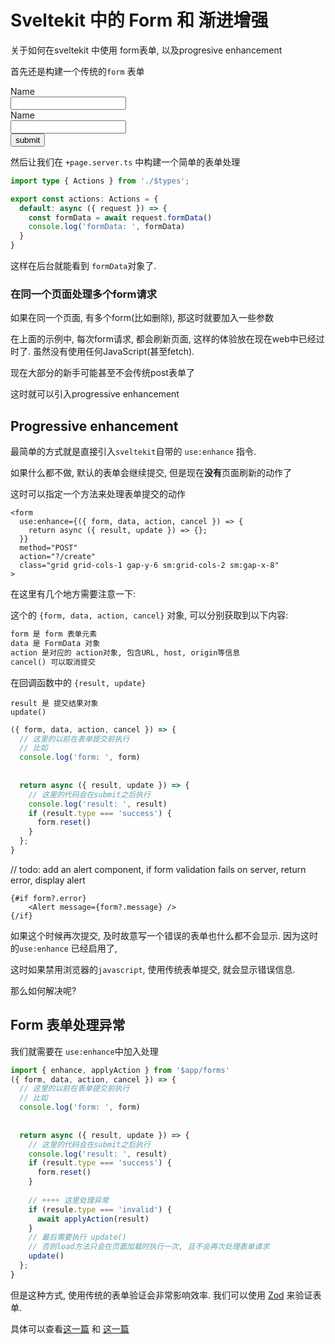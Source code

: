 # Sveltekit 中的 Form 和 渐进增强



关于如何在sveltekit 中使用 form表单, 以及progresive enhancement



首先还是构建一个传统的`form` 表单



<form>
   <div class="sm:col-span-2">
    <label for="name" class="block text-sm font-medium text-gray-700"
      >Name</label
    >
    <div class="mt-1">
      <input
        type="text"
        name="name"
        id="name"
        autocomplete="name"
        class="py-3 px-4 block w-full shadow-sm focus:ring-blue-500 focus:border-blue-500 border-gray-300 rounded-md"
      />
    </div>
  </div>
  <div class="sm:col-span-2">
    <label for="company" class="block text-sm font-medium text-gray-700"
      >Name</label
    >
    <div class="mt-1">
      <input
        type="text"
        name="name"
        id="name"
        autocomplete="name"
        class="py-3 px-4 block w-full shadow-sm focus:ring-blue-500 focus:border-blue-500 border-gray-300 rounded-md"
      />
    </div>
  </div>
	<button type="submit" >
    submit
  </button>
</form>



然后让我们在 `+page.server.ts` 中构建一个简单的表单处理



```typescript
import type { Actions } from './$types';

export const actions: Actions = {
  default: async ({ request }) => {
    const formData = await request.formData()
    console.log('formData: ', formData)
  }
}

```



这样在后台就能看到 `formData`对象了.



### 在同一个页面处理多个form请求

如果在同一个页面, 有多个form(比如删除), 那这时就要加入一些参数



在上面的示例中, 每次form请求, 都会刷新页面, 这样的体验放在现在web中已经过时了. 虽然没有使用任何JavaScript(甚至fetch).

现在大部分的新手可能甚至不会传统post表单了



这时就可以引入progressive enhancement



## Progressive enhancement



最简单的方式就是直接引入`sveltekit`自带的 `use:enhance` 指令.

如果什么都不做, 默认的表单会继续提交, 但是现在**没有**页面刷新的动作了



这时可以指定一个方法来处理表单提交的动作



```svelte
<form
  use:enhance={({ form, data, action, cancel }) => {
    return async ({ result, update }) => {};
  }}
  method="POST"
  action="?/create"
  class="grid grid-cols-1 gap-y-6 sm:grid-cols-2 sm:gap-x-8"
>

```



在这里有几个地方需要注意一下:

这个的 `{form, data, action, cancel}` 对象, 可以分别获取到以下内容:

```txt
form 是 form 表单元素
data 是 FormData 对象
action 是对应的 action对象, 包含URL, host, origin等信息
cancel() 可以取消提交
```



在回调函数中的 `{result, update}`

```
result 是 提交结果对象
update()
```





```javascript
({ form, data, action, cancel }) => {
  // 这里的以前在表单提交前执行
  // 比如
  console.log('form: ', form)
  
 
  return async ({ result, update }) => {
    // 这里的代码会在submit之后执行
    console.log('result: ', result)
    if (result.type === 'success') {
      form.reset()
    }
  };
}
```



// todo: add an alert component, if form validation fails on server, return error, display alert



```svelte
{#if form?.error}
	<Alert message={form?.message} />
{/if}
```



如果这个时候再次提交, 及时故意写一个错误的表单也什么都不会显示. 因为这时的`use:enhance` 已经启用了,

这时如果禁用浏览器的`javascript`, 使用传统表单提交, 就会显示错误信息.

那么如何解决呢?



## Form 表单处理异常

我们就需要在 `use:enhance`中加入处理

```typescript
import { enhance, applyAction } from '$app/forms'
({ form, data, action, cancel }) => {
  // 这里的以前在表单提交前执行
  // 比如
  console.log('form: ', form)
  
 
  return async ({ result, update }) => {
    // 这里的代码会在submit之后执行
    console.log('result: ', result)
    if (result.type === 'success') {
      form.reset()
    }
    
    // ++++ 这里处理异常
    if (resule.type === 'invalid') {
      await applyAction(result)
    }
    // 最后需要执行 update()
    // 否则load方法只会在页面加载时执行一次, 且不会再次处理表单请求
    update()
  };
}
```



但是这种方式, 使用传统的表单验证会非常影响效率. 我们可以使用 [Zod](https://zod.dev) 来验证表单.

具体可以查看[这一篇](./form-validation-with-zod.md) 和 [这一篇](./errors-handling.md)



